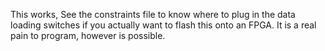This works, See the constraints file to know where to plug in the data loading switches if you actually want to flash this onto an FPGA.
It is a real pain to program, however is possible.
